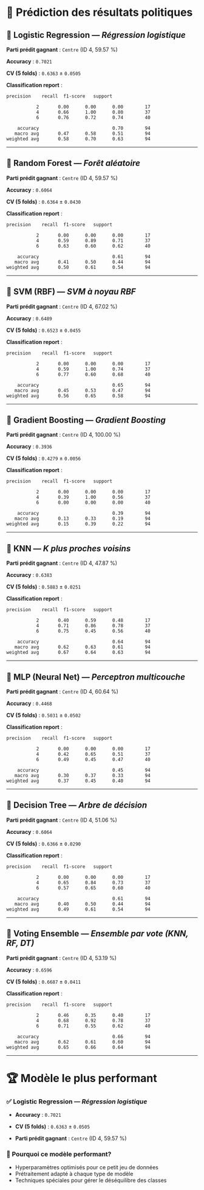 # 🧠 Prédiction des résultats politiques

## 🔹 Logistic Regression — *Régression logistique*

**Parti prédit gagnant** : `Centre` (ID 4, 59.57 %)

**Accuracy** : `0.7021`

**CV (5 folds)** : `0.6363` ± `0.0505`


**Classification report** :

```text
precision    recall  f1-score   support

           2       0.00      0.00      0.00        17
           4       0.66      1.00      0.80        37
           6       0.76      0.72      0.74        40

    accuracy                           0.70        94
   macro avg       0.47      0.58      0.51        94
weighted avg       0.58      0.70      0.63        94
```

---

## 🔹 Random Forest — *Forêt aléatoire*

**Parti prédit gagnant** : `Centre` (ID 4, 59.57 %)

**Accuracy** : `0.6064`

**CV (5 folds)** : `0.6364` ± `0.0430`


**Classification report** :

```text
precision    recall  f1-score   support

           2       0.00      0.00      0.00        17
           4       0.59      0.89      0.71        37
           6       0.63      0.60      0.62        40

    accuracy                           0.61        94
   macro avg       0.41      0.50      0.44        94
weighted avg       0.50      0.61      0.54        94
```

---

## 🔹 SVM (RBF) — *SVM à noyau RBF*

**Parti prédit gagnant** : `Centre` (ID 4, 67.02 %)

**Accuracy** : `0.6489`

**CV (5 folds)** : `0.6523` ± `0.0455`


**Classification report** :

```text
precision    recall  f1-score   support

           2       0.00      0.00      0.00        17
           4       0.59      1.00      0.74        37
           6       0.77      0.60      0.68        40

    accuracy                           0.65        94
   macro avg       0.45      0.53      0.47        94
weighted avg       0.56      0.65      0.58        94
```

---

## 🔹 Gradient Boosting — *Gradient Boosting*

**Parti prédit gagnant** : `Centre` (ID 4, 100.00 %)

**Accuracy** : `0.3936`

**CV (5 folds)** : `0.4279` ± `0.0056`


**Classification report** :

```text
precision    recall  f1-score   support

           2       0.00      0.00      0.00        17
           4       0.39      1.00      0.56        37
           6       0.00      0.00      0.00        40

    accuracy                           0.39        94
   macro avg       0.13      0.33      0.19        94
weighted avg       0.15      0.39      0.22        94
```

---

## 🔹 KNN — *K plus proches voisins*

**Parti prédit gagnant** : `Centre` (ID 4, 47.87 %)

**Accuracy** : `0.6383`

**CV (5 folds)** : `0.5883` ± `0.0251`


**Classification report** :

```text
precision    recall  f1-score   support

           2       0.40      0.59      0.48        17
           4       0.71      0.86      0.78        37
           6       0.75      0.45      0.56        40

    accuracy                           0.64        94
   macro avg       0.62      0.63      0.61        94
weighted avg       0.67      0.64      0.63        94
```

---

## 🔹 MLP (Neural Net) — *Perceptron multicouche*

**Parti prédit gagnant** : `Centre` (ID 4, 60.64 %)

**Accuracy** : `0.4468`

**CV (5 folds)** : `0.5031` ± `0.0502`


**Classification report** :

```text
precision    recall  f1-score   support

           2       0.00      0.00      0.00        17
           4       0.42      0.65      0.51        37
           6       0.49      0.45      0.47        40

    accuracy                           0.45        94
   macro avg       0.30      0.37      0.33        94
weighted avg       0.37      0.45      0.40        94
```

---

## 🔹 Decision Tree — *Arbre de décision*

**Parti prédit gagnant** : `Centre` (ID 4, 51.06 %)

**Accuracy** : `0.6064`

**CV (5 folds)** : `0.6366` ± `0.0290`


**Classification report** :

```text
precision    recall  f1-score   support

           2       0.00      0.00      0.00        17
           4       0.65      0.84      0.73        37
           6       0.57      0.65      0.60        40

    accuracy                           0.61        94
   macro avg       0.40      0.50      0.44        94
weighted avg       0.49      0.61      0.54        94
```

---

## 🔹 Voting Ensemble — *Ensemble par vote (KNN, RF, DT)*

**Parti prédit gagnant** : `Centre` (ID 4, 53.19 %)

**Accuracy** : `0.6596`

**CV (5 folds)** : `0.6687` ± `0.0411`


**Classification report** :

```text
precision    recall  f1-score   support

           2       0.46      0.35      0.40        17
           4       0.68      0.92      0.78        37
           6       0.71      0.55      0.62        40

    accuracy                           0.66        94
   macro avg       0.62      0.61      0.60        94
weighted avg       0.65      0.66      0.64        94
```

---


# 🏆 Modèle le plus performant

### ✅ **Logistic Regression** — *Régression logistique*

- **Accuracy** : `0.7021`

- **CV (5 folds)** : `0.6363` ± `0.0505`

- **Parti prédit gagnant** : `Centre` (ID 4, 59.57 %)


### 🎯 Pourquoi ce modèle performant?

- Hyperparamètres optimisés pour ce petit jeu de données
- Prétraitement adapté à chaque type de modèle
- Techniques spéciales pour gérer le déséquilibre des classes